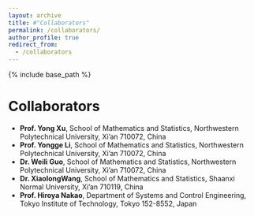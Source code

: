 ```yaml
---
layout: archive
title: #"Collaborators"
permalink: /collaborators/
author_profile: true
redirect_from:
  - /collaborators
---
```


{% include base_path %}

Collaborators
=====
* **Prof. Yong Xu**, School of Mathematics and Statistics, Northwestern Polytechnical University, Xi’an 710072, China
* **Prof. Yongge Li**, School of Mathematics and Statistics, Northwestern Polytechnical University, Xi’an 710072, China
* **Dr. Weili Guo**, School of Mathematics and Statistics, Northwestern Polytechnical University, Xi’an 710072, China
* **Dr. XiaolongWang**, School of Mathematics and Statistics, Shaanxi Normal University, Xi’an 710119, China
* **Prof. Hiroya Nakao**, Department of Systems and Control Engineering, Tokyo Institute of Technology, Tokyo 152-8552, Japan
